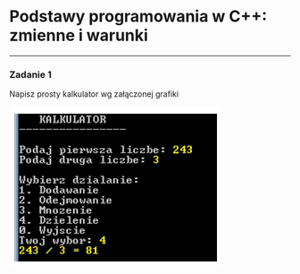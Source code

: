 # Podstawy programowania w C++: zmienne i warunki
---

### Zadanie 1
Napisz prosty kalkulator wg załączonej grafiki

<img src ="./KALKULATOR/kalkulator.png">
